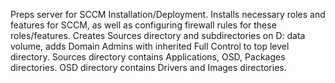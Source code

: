 Preps server for SCCM Installation/Deployment. Installs necessary roles and features for SCCM, as well as configuring firewall rules for these roles/features. Creates Sources directory and subdirectories on D: data volume, adds Domain Admins with inherited Full Control to top level directory. Sources directory contains Applications, OSD, Packages directories. OSD directory contains Drivers and Images directories.

